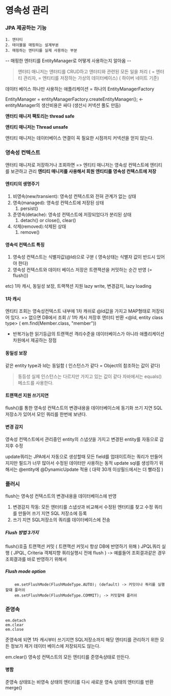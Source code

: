 영속성 관리
=============



### JPA 제공하는 기능
```
1. 엔터티
2. 테이블을 매핑하는 설계부분
3. 매핑하는 엔터티를 실제 사용하는 부분
```

-- 매핑한 엔터티를 EntityManager로 어떻게 사용하는지 알아옴 --
 
> 앤터티 매니저는 앤터티를 CRUD하고 앤터티와 관련된 모든 일을 처리 ( = 엔터티 관리자, = 엔티티를 저장하는 가상의 데이터베이스)
( 하이버 네이트 기준)

데이터 베이스 하나만 사용하는 애플리케이션 = 하나의 EntityManagerFactory

EntityManager = entityManagerFactory.createEntityManager(); <- entityManager의 생산비용은 싸다 (생산시 커넥션 풀도 만듬)

**앤터티 매니저 팩토리는 thread safe**

**앤티티 매니저는 Thread unsafe**

앤티티 매니저는 데이터베이스 연결이 꼭 필요한 시점까지 커넥션을 얻지 않는다.


### 영속성 컨텍스트
앤터티 매니저로 저장하거나 조회하면 => 엔티티 매니저는 영속성 컨텍스트에 엔티티를 보관하고 관리
**엔티티 매니저를 사용해서 회원 엔티티를 영속성 컨텍스트에 저장** 

#### 엔티티의 생명주기
1. 비영속(new/transient): 영속성 컨텍스트와 전혀 관계가 없는 상태
2. 영속(managed): 영속성 컨텍스트에 저장된 상태
    1. persist()
3. 준영속(detache): 영속성 컨텍스트에 저장되었다가 분리된 상태
    1. detach() or close(), clear()
4. 삭제(removed):삭제된 상태  
    1. remove()


#### 영속석 컨텍스트 특징
1. 영속성 컨텍스트는 식별자값(@Id)으로 구분 ( 영속상태는 식별자 값이 반드시 있어야 한다)
2. 영속성 컨텍스트와 데이터 베이스 저장은 트랜잭션을 커밋하는 순간 반영 (= flush())

etc) 1차 캐시, 동일성 보장, 트랙잭션 지원 lazy write, 변경감지, lazy loading

#### 1차 캐시
엔티티 조회는 영속성컨텍스트 내부에 1차 캐쉬로 @Id값을 가지고 MAP형태로 저장되어 있다. => 없으면 DB에서 조회 // 1차 캐시 저장후 엔터티 반환
<@Id, entity class type> ( em.find(Member.class, "member"))

* 반복가능한 읽기등급의 트랜잭션 격리수준을 데이터베이스가 아니라 애플리케이션 차원에서 제공하는 장점

#### 동일성 보장
같은 entity type과 Id는 동일함
( 인스턴스가 같다 = Object의 참조하는 값이 같다)

> 동등성 실제 인스턴스는 다르지만 가지고 있는 값이 같다 자바에서는 equals() 메소드를 사용한다.

#### 트랜잭션 지원 쓰기지연
flush()를 통한 영속성 컨텍스트의 변경내용을 데이터베이스에 동기화 
쓰기 지연 SQL 저장소가 있어서 모인 쿼리를 한번에 보낸다.

#### 변경 감지
영속성 컨택스트에서 관리중인 entity의 스냅샷을 가지고 변경된 entity를 자동으로 감지후 수정

update쿼리는 JPA에서 자동으로 생성할때 모든 field를 업데이트하는 쿼리가 만들어지지만
필드가 너무 많아서 수정된 데이터만 사용하는 동적 update sql를 생성하기 위해서는
@entity에 @DynamicUpdate 적용   ( 대략 30개 이상필드에서는 더 빨라짐 )

### 플러시
flush는 영속성 컨텍스트의 변경내용을 데이터베이스에 반영

1. 변경감지 작동: 모든 엔터티를 스냅샷과 비교해서 수정된 엔터티를 찾고 수정 쿼리를 만들어 쓰기 지연 SQL 저장소에 등록
2. 쓰기 지연 SQL저장소의 쿼리를 데이터베이스에 전송

##### Flush 방법 3가지
flush()호출
트랜잭션 커밋 ( 트랜잭션 커밋시 항상 DB에 반영하기 위해 )
JPQL쿼리 실행 ( JPQL, Criteria 객체지향 쿼리실행시 전에 flush ) -> 예를들어 조회결과같은 경우 조회결과를 바로 반영하기 위해서

##### Flush mode option
        em.setFlushMode(FlushModeType.AUTO); (default) -> 커밋이나 쿼리를 실행할떄 플러쉬
        em.setFlushMode(FlushModeType.COMMIT); -> 커밋할때 플러쉬 


### 준영속
```
em.detach
em.clear
em.close
```
준영속에 되면 1차 캐시부터 쓰기지연 SQL저장소까지 해당 엔티티를 관리하기 위한 모든 정보가 제거 
데이터 베이스에 저장되지도 않는다.

em.clear() 영속성 컨텍스트의 모든 엔티티를 준영속상태로 만든다.

#### 병함
준영속 상태또는 비영속 상태의 엔티티를 다시 새로운 영속 상태의 엔터티를 반환 
merge()